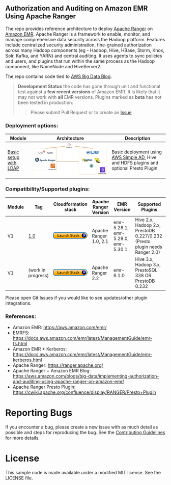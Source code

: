 ## Authorization and Auditing on Amazon EMR Using Apache Ranger

The repo provides reference architecture to deploy [Apache Ranger](https://ranger.apache.org/) on [Amazon EMR](https://aws.amazon.com/emr/). Apache Ranger is a framework to enable, monitor, and manage comprehensive data security across the Hadoop platform. 
Features include centralized security administration, 
fine-grained authorization across many Hadoop components (eg - Hadoop, Hive, HBase, Storm, Knox, Solr, Kafka, and YARN) and central auditing. 
It uses agents to sync policies and users, and plugins that run within the same process as the Hadoop component, like NameNode and HiveServer2.

The repo contains code tied to [AWS Big Data Blog](https://aws.amazon.com/blogs/big-data/implementing-authorization-and-auditing-using-apache-ranger-on-amazon-emr/).

> **Development Status** the code has gone through unit and functional test against a **few recent versions** of Amazon EMR. 
> It is likely that it may not work with **all** EMR versions.
> Plugins marked as **beta** has not been tested in production.
>> Please submit Pull Request or to create an [Issue](https://github.com/aws-samples/aws-emr-apache-ranger/issues/new)
>
### Deployment options: 

| Module |  Architecture | Description |
| ---------------- |  --- |-------------------------------------------------------- |
| [Basic setup with LDAP](aws_emr_blog_v1) |  ![](images/simple-ad-setup.png) | Basic deployment using [AWS Simple AD](https://docs.aws.amazon.com/directoryservice/latest/admin-guide/directory_simple_ad.html), Hive and HDFS plugins and optional Presto Plugin|

### Compatibility/Supported plugins: 
| Module|  Tag | Cloudformation stack | Apache Ranger Version | EMR Version | Supported Plugins|
| -------| --- | --- | --- | --- |-------------------------------------------------------- |
| V1 | [1.0](https://github.com/aws-samples/aws-emr-apache-ranger/tree/1.0) | [![Foo](images/launch_stack.png)](https://console.aws.amazon.com/cloudformation/home?region=us-east-1#/stacks/new?stackName=EMRSecurityWithRangerBlogV1&templateURL=https://s3.amazonaws.com/aws-bigdata-blog/artifacts/aws-blog-emr-ranger/1.0/cloudformation/nestedstack.template) | Apache Ranger 1.0, 2.1 | emr-5.28.1, emr-5.29.0, emr-5.30.1| Hive 2.x, Hadoop 2.x, PrestoDB 0.227/0.232 (Presto plugin needs Ranger 2.0) | 
| V1 | (work in progress) | [![Foo](images/launch_stack.png)](https://console.aws.amazon.com/cloudformation/home?region=us-east-1#/stacks/new?stackName=EMRSecurityWithRangerBlogV1&templateURL=https://s3.amazonaws.com/aws-bigdata-blog/artifacts/aws-blog-emr-ranger/1.1/cloudformation/nestedstack.template) | Apache Ranger 2.2 | emr-6.1.0 | Hive 3.x, Hadoop 3.x, PrestoSQL 338 OR PrestoDB 0.232 | 

Please open Git Issues if you would like to see updates/other plugin integrations. 
### References:

 - Amazon EMR: https://aws.amazon.com/emr/
 - EMRFS: https://docs.aws.amazon.com/emr/latest/ManagementGuide/emr-fs.html
 - Amazon EMR + Kerberos: https://docs.aws.amazon.com/emr/latest/ManagementGuide/emr-kerberos.html 
 - Apache Ranger: https://ranger.apache.org/
 - Apache Ranger + Amazon EMR Blog: https://aws.amazon.com/blogs/big-data/implementing-authorization-and-auditing-using-apache-ranger-on-amazon-emr/
 - Apache Ranger Presto Plugin: https://cwiki.apache.org/confluence/display/RANGER/Presto+Plugin


# Reporting Bugs

If you encounter a bug, please create a new issue with as much detail as possible and steps for reproducing the bug. See the [Contributing Guidelines](./CONTRIBUTING.md) for more details.

# License

This sample code is made available under a modified MIT license. See the LICENSE file.
